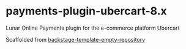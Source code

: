# payments-plugin-ubercart-8.x

Lunar Online Payments plugin for the e-commerce platform Ubercart

Scaffolded from [backstage-template-empty-repository](https://github.com/lunarway/backstage-template-empty-repository)
